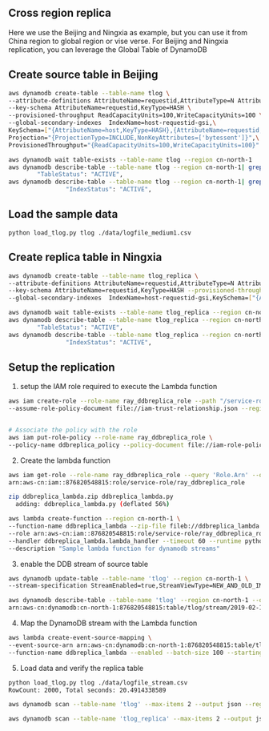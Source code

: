 ## Cross region replica

Here we use the Beijing and Ningxia as example, but you can use it from China region to global region  or  vise verse. 
For Beijing and Ningxia replication, you can leverage the Global Table of DynamoDB

## Create source table in Beijing
```bash
aws dynamodb create-table --table-name tlog \
--attribute-definitions AttributeName=requestid,AttributeType=N AttributeName=host,AttributeType=S \
--key-schema AttributeName=requestid,KeyType=HASH \
--provisioned-throughput ReadCapacityUnits=100,WriteCapacityUnits=100 \
--global-secondary-indexes  IndexName=host-requestid-gsi,\
KeySchema=["{AttributeName=host,KeyType=HASH},{AttributeName=requestid,KeyType=RANGE}"],\
Projection="{ProjectionType=INCLUDE,NonKeyAttributes=['bytessent']}",\
ProvisionedThroughput="{ReadCapacityUnits=100,WriteCapacityUnits=100}" --region cn-north-1

aws dynamodb wait table-exists --table-name tlog --region cn-north-1
aws dynamodb describe-table --table-name tlog --region cn-north-1| grep TableStatus
        "TableStatus": "ACTIVE", 
aws dynamodb describe-table --table-name tlog --region cn-north-1| grep IndexStatus
                "IndexStatus": "ACTIVE",
```

## Load the sample data
```
python load_tlog.py tlog ./data/logfile_medium1.csv
```


## Create replica table in Ningxia
```bash
aws dynamodb create-table --table-name tlog_replica \
--attribute-definitions AttributeName=requestid,AttributeType=N AttributeName=host,AttributeType=S \
--key-schema AttributeName=requestid,KeyType=HASH --provisioned-throughput ReadCapacityUnits=100,WriteCapacityUnits=100 \
--global-secondary-indexes  IndexName=host-requestid-gsi,KeySchema=["{AttributeName=host,KeyType=HASH},{AttributeName=requestid,KeyType=RANGE}"],Projection="{ProjectionType=INCLUDE,NonKeyAttributes=['bytessent']}",ProvisionedThroughput="{ReadCapacityUnits=100,WriteCapacityUnits=100}" --region cn-northwest-1

aws dynamodb wait table-exists --table-name tlog_replica --region cn-northwest-1
aws dynamodb describe-table --table-name tlog_replica --region cn-northwest-1| grep TableStatus
        "TableStatus": "ACTIVE", 
aws dynamodb describe-table --table-name tlog_replica --region cn-northwest-1| grep IndexStatus
                "IndexStatus": "ACTIVE",
```

## Setup the replication
1. setup the IAM role required to execute the Lambda function
```bash
aws iam create-role --role-name ray_ddbreplica_role --path "/service-role/" \
--assume-role-policy-document file://iam-trust-relationship.json --region cn-north-1


# Associate the policy with the role
aws iam put-role-policy --role-name ray_ddbreplica_role \
--policy-name ddbreplica_policy --policy-document file://iam-role-policy.json --region cn-north-1
```

2. Create the lambda function
```bash
aws iam get-role --role-name ray_ddbreplica_role --query 'Role.Arn' --output text --region cn-north-1
arn:aws-cn:iam::876820548815:role/service-role/ray_ddbreplica_role

zip ddbreplica_lambda.zip ddbreplica_lambda.py
  adding: ddbreplica_lambda.py (deflated 56%)

aws lambda create-function --region cn-north-1 \
--function-name ddbreplica_lambda --zip-file fileb://ddbreplica_lambda.zip \
--role arn:aws-cn:iam::876820548815:role/service-role/ray_ddbreplica_role \
--handler ddbreplica_lambda.lambda_handler --timeout 60 --runtime python2.7 \
--description "Sample lambda function for dynamodb streams"
```

3. enable the DDB stream of source table
```bash
aws dynamodb update-table --table-name 'tlog' --region cn-north-1 \
--stream-specification StreamEnabled=true,StreamViewType=NEW_AND_OLD_IMAGES

aws dynamodb describe-table --table-name 'tlog' --region cn-north-1 --query 'Table.LatestStreamArn' --output text
arn:aws-cn:dynamodb:cn-north-1:876820548815:table/tlog/stream/2019-02-13T05:45:58.026
```

4. Map the DynamoDB stream with the Lambda function
```bash
aws lambda create-event-source-mapping \
--event-source-arn arn:aws-cn:dynamodb:cn-north-1:876820548815:table/tlog/stream/2019-02-13T05:45:58.026 \
--function-name ddbreplica_lambda --enabled --batch-size 100 --starting-position TRIM_HORIZON --region cn-north-1
```

5. Load data and verify the replica table
```bash
python load_tlog.py tlog ./data/logfile_stream.csv
RowCount: 2000, Total seconds: 20.4914338589

aws dynamodb scan --table-name 'tlog' --max-items 2 --output json --region cn-north-1

aws dynamodb scan --table-name 'tlog_replica' --max-items 2 --output json --region cn-northwest-1

```